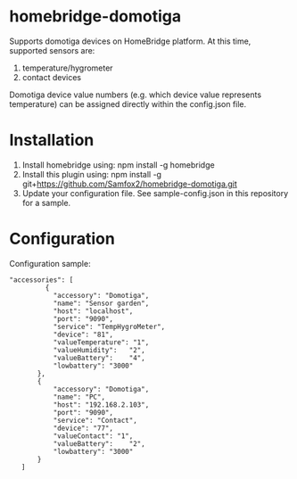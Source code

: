# homebridge-domotiga
Supports domotiga devices on HomeBridge platform.
At this time, supported sensors are:

1. temperature/hygrometer
2. contact devices

Domotiga device value numbers (e.g. which device value represents temperature) can be assigned directly within the config.json file.

# Installation

1. Install homebridge using: npm install -g homebridge
2. Install this plugin using: npm install -g git+https://github.com/Samfox2/homebridge-domotiga.git
3. Update your configuration file. See sample-config.json in this repository for a sample. 

# Configuration

Configuration sample:

 ```
"accessories": [
          {
            "accessory": "Domotiga",
            "name": "Sensor garden",
            "host": "localhost",
            "port": "9090",
            "service": "TempHygroMeter",
            "device": "81",
            "valueTemperature": "1",
            "valueHumidity":   "2",
            "valueBattery":    "4",
            "lowbattery": "3000"
        },
        {
            "accessory": "Domotiga",
            "name": "PC",
            "host": "192.168.2.103",
            "port": "9090",
            "service": "Contact",
            "device": "77",
            "valueContact": "1",
            "valueBattery":    "2",
            "lowbattery": "3000"
        }
    ]
```
